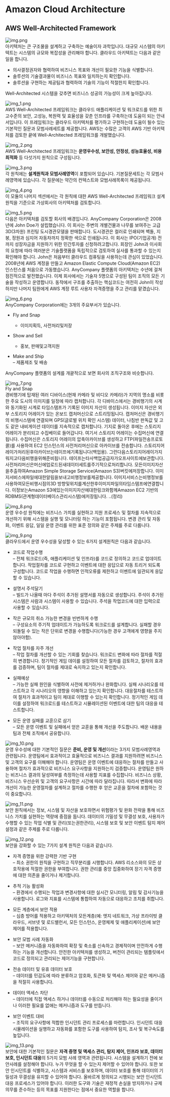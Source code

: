 # Amazon Cloud Architecture
## AWS Well-Architected Framework
![img.png](img.png)  
아키텍처는 큰 구조물을 설계하고 구축하는 예술이자 과학입니다. 
대규모 시스템의 아키텍트는 시스템의 규모와 복잡성을 관리해야 합니다. 
클라우드 아키텍트는 다음과 같은 일을 합니다.  
* 의사결정권자와 협력하여 비즈니스 목표와 개선이 필요한 기능을 식별합니다.
* 솔루션의 기술결과물이 비즈니스 목표와 일치하는지 확인합니다.
* 솔루션을 구현하는 제공팀과 협력하여 기술의 기능이 적절한지 확인합니다.   

Well-Architected 시스템을 갖추면 비즈니스 성공의 가능성이 크게 높아집니다.

![img_1.png](img_1.png)  
AWS Well-Architected 프레임워크는 클라우드 애플리케이션 및 워크로드를 위한 최고수준의 보안, 고성능, 복원력 및 효율성을 갖춘 인프라를 구축하는데 도움이 되는 안내서입니다. 
이 프레임워크는 클라우드 아키텍처를 평가하고 구현하는데 도움이 될수 있는 기본적인 질문과 모범사례세트를 제공합니다. 
AWS는 수많은 고객의 AWS 기반 아키텍처를 검토한 끝에 Well-Architected 프레임워크를 개발했습니다.

![img_2.png](img_2.png)  
AWS Well-Architected 프레임워크는 **운영우수성, 보안성, 안정성, 성능효율성, 비용최적화** 등 다섯가지 원칙으로 구성됩니다.

![img_3.png](img_3.png)  
각 원칙에는 **설계원칙과 모범사례영역**이 포함되어 있습니다. 
기본질문세트는 각 모범사례영역에 있습니다. 
각 질문에는 약간의 컨텍스트와 모범사례목록이 제공됩니다.

![img_4.png](img_4.png)  
이 모듈의 나머지 섹션에서는 각 원칙에 대한 AWS Well-Architected 프레임워크 설계원칙을 기준으로 가상회사의 아키텍처를 검토합니다. 

![img_5.png](img_5.png)  
다음은 아키텍처를 검토할 회사의 배경입니다. 
AnyCompany Corporation은 2008년에 John Doe가 설립했습니다. 
이 회사는 주변의 개별건물과 나무를 보여주는 고급3D(3차원) 프린팅 도시경관모델을 판매합니다. 
도시경관은 컬러로 인쇄되며 벽돌, 지붕, 정원과 심지어 자동차까지 정확한 색으로 인쇄됩니다. 
이 회사는 IPO(기업공개) 전까지 성장자금을 지원하기 위한 민간투자를 신청하려고합니다. 
회장인 John과 이사회의 요청에 따라 여러분은 기술플랫폼을 독립적으로 검토하여 실사를 통과할 수 있는지 확인해야 합니다.
John은 처음부터 클라우드 컴퓨팅을 사용하는데 관심이 있었습니다. 
2008년에 AWS 계정을 만들고 Amazon Elastic Compute Cloud(Amazon EC2) 인스턴스를 처음으로 가동했습니다. 
AnyCompany 플랫폼의 아키텍처는 수년에 걸쳐 점진적으로 발전했습니다. 
이제 회사에서는 기술자 5명으로 구성된 팀이 조직의 모든 기술을 작성하고 운영합니다. 
동작에서 구조를 추출하는 핵심코드는 여전히 John이 작성하지만 나머지 팀원에게 AWS 계정 루트 사용자 자격증명을 주고 관리를 맡겼습니다.

![img_6.png](img_6.png)  
AnyCompany Corporation에는 3개의 주요부서가 있습니다.
* Fly and Snap  
  - 이미지획득, 사전처리및저장 
    
* Show and Sell 
  - 홍보, 판매및고객지원 
    
* Make and Ship  
  – 제품제조 및 배송 
  
AnyCompany 플랫폼의 설계를 개괄적으로 보면 회사의 조직구조와 비슷합니다.

![img_7.png](img_7.png)  
Fly and Snap  
경비행기에 탑재된 여러 디바이스(현재 카메라 및 비디오 카메라)가 지역의 명소를 비롯한 주요 도시의 이미지를 일정에 따라 캡처합니다. 
각 디바이스에서는 경비행기의 시계와 동기화된 시계로 타임스탬프가 기록된 이미지 자산이 생성됩니다. 
이미지 자산은 외부 스토리지 어레이가 있는 온보드 캡처머신으로 스트리밍됩니다. 
캡처머신은 경비행기의 비행시스템에 연결되며 GPS(글로벌 위치 확인 시스템) 데이터, 나침반 판독값 및 고도 같은 내비게이션 데이터를 지속적으로 캡처합니다.
기지로 돌아온 후에는 스토리지 어레이가 분리되고 수집베이로 들어갑니다. 
여기서 스토리지 어레이는 수집머신에 연결됩니다. 
수집머신은 스토리지 어레이의 압축아카이브를 생성하고 FTP(파일전송프로토콜)를 사용하여 EC2 인스턴스의 사전처리머신으로 아카이브를 전송합니다. 
스토리지어레이가처리된후아카이브는테이프에기록됩니다(백업용). 그런다음스토리지어레이가지워지고다음비행을위해준비됩니다. 테이프는타사백업공급자가오프사이트에보관합니다.사전처리머신은머신에업로드된새데이터세트를주기적으로처리합니다. 모든이미지자산을추출하여Amazon Simple Storage Service(Amazon S3)버킷에저장합니다. 이미지서비스에파일에대한알림을보내고비행정보를제공합니다. 이미지서비스는비행정보를사용하여모든비행시점의3D 방향및위치를계산한후이미지파일의타임스탬프에연결합니다. 이정보는Amazon S3에있는이미지자산에대한링크와함께Amazon EC2 기반의RDBMS(관계형데이터베이스관리시스템)에저장됩니다.
  ..(정리)

![img_8.png](img_8.png)  
운영 우수성 원칙에는 비즈니스 가치를 실현하고 지원 프로세스 및 절차를 지속적으로 개선하기 위해 시스템을 실행 및 모니터링 하는 기능이 포함됩니다. 
변경 관리 및 자동화, 이벤트 응답, 일일 운영 관리를 위한 표준 정의와 같은 주제를 주로 다룹니다.

![img_9.png](img_9.png)  
클라우드에서 운영 우수성을 달성할 수 있는 6가지 설계원칙은 다음과 같습니다.
* 코드로 작업수행  
  – 전체 워크로드(즉, 애플리케이션 및 인프라)를 코드로 정의하고 코드로 업데이트 합니다. 
  작업절차를 코드로 구현하고 이벤트에 대한 응답으로 자동 트리거 되도록 구성합니다. 
  코드로 작업을 수행하면 인적오류를 제한하고 이벤트에 일관되게 응답할 수 있습니다.
  
* 설명서 주석달기  
  – 빌드가 나올때 마다 주석이 추가된 설명서를 자동으로 생성합니다. 
  주석이 추가된 시스템은 사람과 시스템이 사용할 수 있습니다. 
  주석을 작업코드에 대한 입력으로 사용할 수 있습니다.
  
* 작은 규모의 취소 가능한 변경을 빈번하게 수행  
  – 구성요소의 주기적 업데이트가 가능하도록 워크로드를 설계합니다. 
  실패할 경우 되돌릴 수 있는 작은 단위로 변경을 수행합니다(가능한 경우 고객에게 영향을 주지않아야함).
  
* 작업 절차를 자주 개선  
  – 작업 절차를 개선할 수 있는 기회를 찾습니다. 
  워크로드 변화에 따라 절차를 적절히 변경합니다. 
  정기적인 게임 데이를 설정하여 모든 절차를 검토하고, 절차의 효과를 검증하며, 팀이 절차를 제대로 숙지하고 있는지 확인합니다.
  
* 실패예상  
  – 가능한 실패 원인을 식별하여 사전에 제거하거나 완화합니다. 
  실패 시나리오를 테스트하고 각 시나리오의 영향을 이해하고 있는지 확인합니다. 
  대응절차를 테스트하여 절차가 효과적이고 팀이 제대로 이행할 수 있는지 확인합니다. 
  정기적인 게임 데이를 설정하여 워크로드를 테스트하고 시뮬레이션된 이벤트에 대한 팀의 대응을 테스트합니다.
  
* 모든 운영 실패를 교훈으로 삼기  
  – 모든 운영 이벤트 및 실패에서 얻은 교훈을 통해 개선을 주도합니다. 
  배운 내용을 팀과 전체 조직에서 공유합니다.
  
![img_10.png](img_10.png)  
운영 우수성에 대한 기본적인 질문은 **준비, 운영 및 개선**이라는 3가지 모범사례영역과 관련됩니다. 
운영팀에서 효과적이고 효율적으로 비즈니스 결과를 지원하려면 비즈니스 및 고객의 요구를 이해해야 합니다. 
운영팀은 운영 이벤트에 대응하는 절차를 만들고 사용하며 절차가 효과적으로 비즈니스 요구사항을 지원하는지 검증합니다. 
운영팀은 원하는 비즈니스 결과의 달성여부를 측정하는데 사용할 지표를 수집합니다. 
비즈니스 상황, 비즈니스 우선순위 및 고객의 요구사항은 시간에 따라 달라집니다. 
따라서 변화에 따라 개선이 가능한 운영절차를 설계하고 절차를 수행한 후 얻은 교훈을 절차에 포함하는 것이 중요합니다.

![img_11.png](img_11.png)  
보안 원칙에서는 정보, 시스템 및 자산을 보호하면서 위험평가 및 완화 전략을 통해 비즈니스 가치를 실현하는 역량에 중점을 둡니다.
데이터의 기밀성 및 무결성 보호, 사용자가 수행할 수 있는 작업 식별 및 관리(또는권한관리), 시스템 보호 및 보안 이벤트 탐지 제어 설정과 같은 주제를 주로 다룹니다.

![img_12.png](img_12.png)  
보안을 강화할 수 있는 7가지 설계 원칙은 다음과 같습니다.
* 자격 증명을 위한 강력한 기반 구현  
  – 최소 권한의 원칙을 구현하고 직무분리를 시행합니다. 
  AWS 리소스와의 모든 상호작용에 적절한 권한을 부여합니다. 
  권한 관리를 중앙 집중화하여 장기 자격 증명에 대한 의존을 줄이거나 제거합니다.
  
* 추적 기능 활성화  
  – 환경에서 수행되는 작업과 변경사항에 대한 실시간 모니터링, 알림 및 감사기능을 사용합니다. 
  로그와 지표를 시스템에 통합하여 자동으로 대응하고 조치를 취합니다.
  
* 모든 계층에서 보안 적용  
  – 심층 방어를 적용하고 아키텍처의 모든계층(예: 엣지 네트워크, 가상 프라이빗 클라우드, 서브넷 및 로드밸런서, 모든 인스턴스, 운영체제 및 애플리케이션)에 보안 제어를 적용합니다.
  
* 보안 모범 사례 자동화  
  – 보안 메커니즘을 자동화하여 확장 및 축소를 신속하고 경제적이며 안전하게 수행하는 기능을 개선합니다. 
  안전한 아키텍처를 생성하고, 버전이 관리되는 템플릿에서 코드로 정의되고 관리되는 제어기능을 구현합니다.
  
* 전송 데이터 및 유휴 데이터 보호  
  – 데이터를 민감도에 따라 분류하고 암호화, 토큰화 및 액세스 제어와 같은 메커니즘을 적절히 사용합니다.
  
* 데이터 액세스 차단  
  – 데이터에 직접 액세스 하거나 데이터를 수동으로 처리해야 하는 필요성을 줄이거나 이러한 필요를 없애는 메커니즘과 도구를 만듭니다.
  
* 보안 이벤트 대비  
  – 조직의 요구사항에 적합한 인시던트 관리 프로세스를 마련합니다. 
  인시던트 대응 시뮬레이션을 실행하고 자동화를 포함한 도구를 사용하여 탐지, 조사 및 복구속도를 높입니다.
  
![img_13.png](img_13.png)  
보안에 대한 기본적인 질문은 **자격 증명 및 액세스 관리, 탐지 제어, 인프라 보호, 데이터 보호, 인시던트 대응**의 5가지 모범 사례 영역과 관련됩니다.
시스템을 설계하기 전에 보안사례를 설정해야 합니다. 
누가 무엇을 할 수 있는지 제어할 수 있어야 합니다. 
또한 보안 인시던트를 식별하고, 시스템과 서비스를 보호하며, 데이터 보호를 통해 데이터의 기밀성과 무결성을 유지할 수 있어야 합니다. 
올바르게 정의되고 시행되는 보안 인시던트 대응 프로세스가 있어야 합니다. 
이러한 도구와 기술은 재정적 손실을 방지하거나 규제의무를 준수하는 등의 목표를 지원한다는 점에서 중요한 역할을 합니다.

